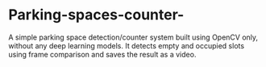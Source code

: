 # Parking-spaces-counter-
A simple parking space detection/counter system built using OpenCV only, without any deep learning models. It detects empty and occupied slots using frame comparison and saves the result as a video.
